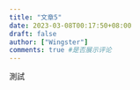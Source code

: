```yaml
---
title: "文章5"
date: 2023-03-08T00:17:50+08:00
draft: false
author: ["Wingster"]
comments: true #是否展示评论
---
```


測試

